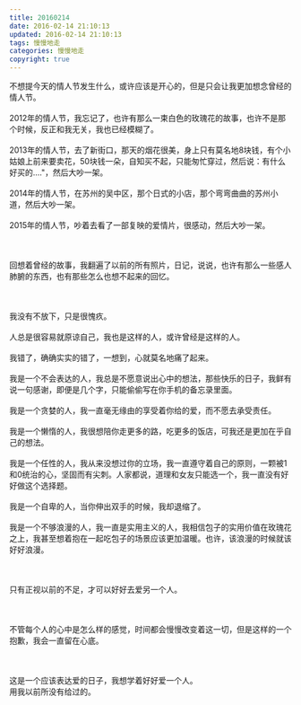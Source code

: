```yaml
---
title: 20160214
date: 2016-02-14 21:10:13
updated: 2016-02-14 21:10:13
tags: 慢慢地走
categories: 慢慢地走
copyright: true
---
```


不想提今天的情人节发生什么，或许应该是开心的，但是只会让我更加想念曾经的情人节。</br></br>2012年的情人节，我忘记了，也许有那么一束白色的玫瑰花的故事，也许不是那个时候，反正和我无关，我也已经模糊了。</br></br>2013年的情人节，去了新街口，那天的烟花很美，身上只有莫名地8块钱，有个小姑娘上前来要卖花，50块钱一朵，自知买不起，只能匆忙穿过，然后说：有什么好买的...."，然后大吵一架。</br></br>2014年的情人节，在苏州的吴中区，那个日式的小店，那个弯弯曲曲的苏州小道，然后大吵一架。</br></br>2015年的情人节，吵着去看了一部复映的爱情片，很感动，然后大吵一架。</br></br></br></br>回想着曾经的故事，我翻遍了以前的所有照片，日记，说说，也许有那么一些感人肺腑的东西，也有那些怎么也想不起来的回忆。</br></br></br></br>我没有不放下，只是很愧疚。</br></br>人总是很容易就原谅自己，我也是这样的人，或许曾经是这样的人。</br></br>我错了，确确实实的错了，一想到，心就莫名地痛了起来。</br></br>我是一个不会表达的人，我总是不愿意说出心中的想法，那些快乐的日子，我鲜有说一句感谢，即便是几个字，只能偷偷写在你手机的备忘录里面。</br></br>我是一个贪婪的人，我一直毫无缘由的享受着你给的爱，而不愿去承受责任。</br></br>我是一个懒惰的人，我很想陪你走更多的路，吃更多的饭店，可我还是更加在乎自己的想法。</br></br>我是一个任性的人，我从来没想过你的立场，我一直遵守着自己的原则，一颗被1和0统治的心，坚固而有尖刺。人家都说，道理和女友只能选一个，我一直没有好好做这个选择题。</br></br>我是一个自卑的人，当你伸出双手的时候，我却退缩了。</br></br>我是一个不够浪漫的人，我一直是实用主义的人，我相信包子的实用价值在玫瑰花之上，我甚至想着抱在一起吃包子的场景应该更加温暖。也许，该浪漫的时候就该好好浪漫。</br></br></br></br>只有正视以前的不足，才可以好好去爱另一个人。</br></br></br></br>不管每个人的心中是怎么样的感觉，时间都会慢慢改变着这一切，但是这样的一个抱歉，我会一直留在心底。</br></br></br></br>这是一个应该表达爱的日子，我想学着好好爱一个人。</br>用我以前所没有给过的。